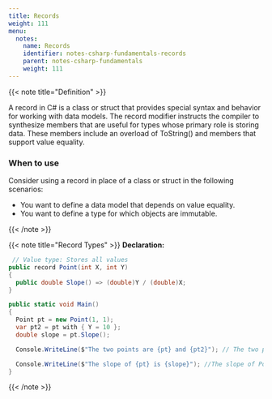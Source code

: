 ```yaml
---
title: Records
weight: 111
menu:
  notes:
    name: Records
    identifier: notes-csharp-fundamentals-records
    parent: notes-csharp-fundamentals
    weight: 111
---
```


<!-- Definition  -->

{{< note title="Definition" >}}

A record in C# is a class or struct that provides special syntax and behavior for working with data models. The record modifier instructs the compiler to synthesize members that are useful for types whose primary role is storing data. These members include an overload of ToString() and members that support value equality.

### When to use

Consider using a record in place of a class or struct in the following scenarios:

- You want to define a data model that depends on value equality.
- You want to define a type for which objects are immutable.

{{< /note >}}

<!-- Record Types  -->

{{< note title="Record Types" >}}
**Declaration:**

```csharp
 // Value type: Stores all values
public record Point(int X, int Y)
{
  public double Slope() => (double)Y / (double)X;
}

public static void Main()
{
  Point pt = new Point(1, 1);
  var pt2 = pt with { Y = 10 };
  double slope = pt.Slope();

  Console.WriteLine($"The two points are {pt} and {pt2}"); // The two points are Point { X = 1, Y = 1 } and Point { X = 1, Y = 10 }

  Console.WriteLine($"The slope of {pt} is {slope}"); //The slope of Point { X = 1, Y = 1 } is 1
}
```
{{< /note >}}